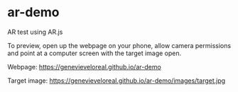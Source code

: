 # ar-demo
AR test using AR.js

To preview, open up the webpage on your phone, allow camera permissions and point at a computer screen with the target image open.

Webpage: https://genevieveloreal.github.io/ar-demo

Target image: https://genevieveloreal.github.io/ar-demo/images/target.jpg